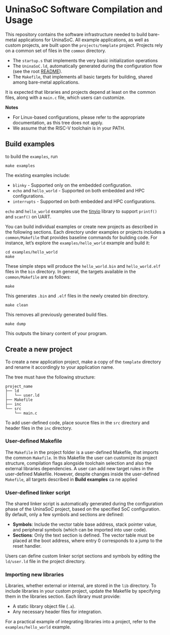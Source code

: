# UninaSoC Software Compilation and Usage

This repository contains the software infrastructure needed to build bare-metal applications for UninaSoC.
All example applications, as well as custom projects, are built upon the `projects/template` project.
Projects rely on a common set of files in the `common` directory.

* The `startup.s` that implements the very basic initialization operations
* The `UninaSoC.ld`, automatically generated during the configuration flow (see the root [README](../../README.md)).
* The `Makefile`, that implements all basic targets for building, shared among bare-metal applications.

It is expected that libraries and projects depend at least on the common files, along with a `main.c` file, which users can customize.

**Notes**
* For Linux-based configurations, please refer to the appropriate documentation, as this tree does not apply.
* We assume that the RISC-V toolchain is in your PATH.

## Build examples

to build the `examples`, run
```
make examples
```
The existing examples include:
- `blinky` - Supported only on the embedded configuration.
- `echo` and `hello_world` - Supported on both embedded and HPC configurations.
- `interrupts` - Supported on both embedded and HPC configurations.

`echo` and `hello_world` examples use the [tinyio](https://github.com/Granp4sso/TinyIO-library-for-printf-and-scanf-) library to support `printf()` and `scanf()` on UART.

You can build individual examples or create new projects as described in the following sections.
Each directory under examples or projects includes a `common/Makefile` that provides baseline commands for building code.
For instance, let’s explore the `examples/hello_world` example and build it:
```
cd examples/hello_world
make
```
These simple steps will produce the `hello_world.bin` and `hello_world.elf` files in the `bin` directory.
In general, the targets available in the `common/Makefile` are as follows:
```
make
```
This generates `.bin` and `.elf` files in the newly created bin directory.
```
make clean
```
This removes all previously generated build files.
```
make dump
```
This outputs the binary content of your program.


## Create a new project

To create a new application project, make a copy of the `template` directory and rename it accordingly to your application name.

The tree must have the following structure:
```
project_name
├── ld
│   └── user.ld
├── Makefile
├── inc
└── src
    └── main.c
```

To add user-defined code, place source files in the `src` directory and header files in the `inc` directory.

### User-defined Makefile

The `Makefile` in the project folder is a user-defined Makefile, that imports the common `Makefile`.
In this Makefile the user can customize its project structure, compilation flags alongside toolchain selection and also the external libraries dependencies.
A user can add new target rules in the user-defined Makefile. However, despite changes inside the user-defined `Makefile`, all targets
described in **Build examples** ca ne applied

### User-defined linker script

The shared linker script is automatically generated during the configuration phase of the UninaSoC project, based on the specified SoC configuration.
By default, only a few symbols and sections are defined:

- **Symbols**: Include the vector table base address, stack pointer value, and peripheral symbols (which can be imported into user code).
- **Sections**: Only the text section is defined. The vector table must be placed at the boot address, where entry 0 corresponds to a jump to the reset handler.

Users can define custom linker script sections and symbols by editing the `ld/user.ld` file in the project directory.

### Importing new libraries

Libraries, whether external or internal, are stored in the `lib` directory. To include libraries in your custom project, update the Makefile by specifying them in the libraries section.
Each library must provide:

- A static library object file (`.a`).
- Any necessary header files for integration.

For a practical example of integrating libraries into a project, refer to the `examples/hello_world` example.
